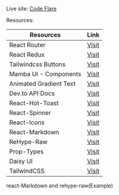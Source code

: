 Live site: [Code Flare](https://code-flare.netlify.app/)

Resources:

| Resources      | Link                     |
|----------|--------------------------|
| React Router | [Visit](https://reactrouter.com/start/library/installation) |
| React Redux | [Visit](https://react-redux.js.org/) |
| Tailwindcss Buttons | [Visit](https://devdojo.com/tailwindcss/buttons) |
| Mamba UI - Components | [Visit](https://mambaui.com/components) |
| Animated Gradient Text | [Visit](https://www.andrealves.dev/blog/how-to-make-an-animated-gradient-text-with-tailwindcss/) |
| Dev.to API Docs | [Visit](https://developers.forem.com/api/v1#tag/articles/operation/getArticles) |
| React-Hot-Toast | [Visit](https://react-hot-toast.com/) |
| React-Spinner | [Visit](https://www.npmjs.com/package/react-spinners) |
| React-Icons | [Visit](https://react-icons.github.io/react-icons/) |
| React-Markdown | [Visit](https://www.npmjs.com/package/react-markdown) |
| ReHype-Raw | [Visit](https://www.npmjs.com/package/rehype-raw) |
| Prop-Types | [Visit](https://www.npmjs.com/package/prop-types) |
| Daisy UI | [Visit](https://daisyui.com/) |
| TailwindCSS | [Visit](https://tailwindcss.com/) |

react-Markdown and rehype-raw(Example)
<!-- <Markdown rehypePlugins={[rehypeRaw]}>{body_html}</Markdown> -->